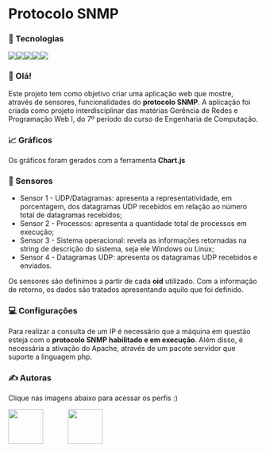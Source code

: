 # Protocolo SNMP

### 📘 Tecnologias
<div style="display: flex;">
  <img src="https://img.shields.io/badge/HTML5-E34F26?style=for-the-badge&logo=html5&logoColor=white">
  <img src="https://img.shields.io/badge/CSS3-1572B6?style=for-the-badge&logo=css3&logoColor=white">
  <img src="https://img.shields.io/badge/PHP-777BB4?style=for-the-badge&logo=php&logoColor=white">
  <img src="https://img.shields.io/badge/JavaScript-FFA500?style=for-the-badge&logo=javascript&logoColor=white">
  <img src="https://img.shields.io/badge/Bootstrap-563D7C?style=for-the-badge&logo=bootstrap&logoColor=white">
</div>

### 👋 Olá!
Este projeto tem como objetivo criar uma aplicação web que mostre, através de sensores, funcionalidades do <b>protocolo SNMP</b>. A aplicação foi criada como
projeto interdisciplinar das matérias Gerência de Redes e Programação Web I, do 7º período do curso de Engenharia de Computação.

### 📈 Gráficos
Os gráficos foram gerados com a ferramenta <b>Chart.js</b>

### 🔎 Sensores
<ul>
  <li> Sensor 1 - UDP/Datagramas: apresenta a representatividade, em porcentagem, dos datagramas UDP recebidos em relação ao número total de datagramas recebidos;
  <li> Sensor 2 - Processos: apresenta a quantidade total de processos em execução;
  <li> Sensor 3 - Sistema operacional: revela as informações retornadas na string de descrição do sistema, seja ele Windows ou Linux;
  <li> Sensor 4 - Datagramas UDP: apresenta os datagramas UDP recebidos e enviados.
</ul>
Os sensores são definimos a partir de cada <b>oid</b> utilizado. Com a informação de retorno, os dados são tratados apresentando aquilo que foi definido.

### 💻 Configurações
Para realizar a consulta de um IP é necessário que a máquina em questão esteja com o <b>protocolo SNMP habilitado e em execução</b>. Além disso, é necessária 
a ativação do Apache, através de um pacote servidor que suporte a linguagem php.

### ✍ Autoras
Clique nas imagens abaixo para acessar os perfis :)
<div style="display: flex;">
  <a href="https://github.com/Jadyla" target="_blank"><img src="https://avatars.githubusercontent.com/u/89875948?v=4" style="width: 70px; margin-right: 50px;"</a>
  <a href="https://github.com/MariaClaraSanchez" target="_blank"><img src="https://avatars.githubusercontent.com/u/57421273?v=4" style="width: 70px;"</a>
</div>
